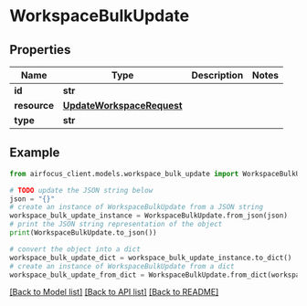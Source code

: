 # WorkspaceBulkUpdate


## Properties

Name | Type | Description | Notes
------------ | ------------- | ------------- | -------------
**id** | **str** |  | 
**resource** | [**UpdateWorkspaceRequest**](UpdateWorkspaceRequest.md) |  | 
**type** | **str** |  | 

## Example

```python
from airfocus_client.models.workspace_bulk_update import WorkspaceBulkUpdate

# TODO update the JSON string below
json = "{}"
# create an instance of WorkspaceBulkUpdate from a JSON string
workspace_bulk_update_instance = WorkspaceBulkUpdate.from_json(json)
# print the JSON string representation of the object
print(WorkspaceBulkUpdate.to_json())

# convert the object into a dict
workspace_bulk_update_dict = workspace_bulk_update_instance.to_dict()
# create an instance of WorkspaceBulkUpdate from a dict
workspace_bulk_update_from_dict = WorkspaceBulkUpdate.from_dict(workspace_bulk_update_dict)
```
[[Back to Model list]](../README.md#documentation-for-models) [[Back to API list]](../README.md#documentation-for-api-endpoints) [[Back to README]](../README.md)


